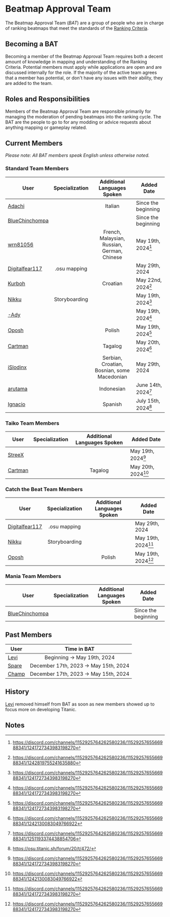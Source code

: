 # Beatmap Approval Team

The Beatmap Approval Team (_BAT_) are a group of people who are in charge of ranking beatmaps that meet the standards of the [Ranking Criteria](https://github.com/osuTitanic/wiki/blob/main/wiki/Ranking_Criteria/en.md). <!-- change link when official, just dont know how it'll be formatted -->
<!-- this feels very empty however after sitting on it for a few days I'm not sure what else to add -Nikku -->


## Becoming a BAT

Becoming a member of the Beatmap Approval Team requires both a decent amount of knowledge in mapping and understanding of the Ranking Criteria. Potential members must apply while applications are open and are discussed internally for the role. If the majority of the active team agrees that a member has potential, or don't have any issues with their ability, they are added to the team.


## Roles and Responsibilities

Members of the Beatmap Approval Team are responsible primarily for managing the moderation of pending beatmaps into the ranking cycle. The BAT are the people to go to for any modding or advice requests about anything mapping or gameplay related.


## Current Members

*Please note: All BAT members speak English unless otherwise noted.*


### Standard Team Members

User | Specialization | Additional Languages Spoken | Added Date 
---|:---:|:---:|---
[Adachi](https://osu.titanic.sh/u/39)           |               | Italian                                     | Since the beginning
[BlueChinchompa](https://osu.titanic.sh/u/40)   |               |                                             | Since the beginning
[wrn81056](https://osu.titanic.sh/u/645)        |               | French, Malaysian, Russian, German, Chinese | May 19th, 2024[^1] 
[Digitalfear117](https://osu.titanic.sh/u/809)  | .osu mapping  |                                             | May 29th, 2024
[Kurboh](https://osu.titanic.sh/u/810)          |               | Croatian                                    | May 22nd, 2024[^3]
[Nikku](https://osu.titanic.sh/u/811)           | Storyboarding |                                             | May 19th, 2024[^1]
[-Ady](https://osu.titanic.sh/u/821)            |               |                                             | May 19th, 2024[^1]
[Oposh](https://osu.titanic.sh/u/829)           |               | Polish                                      | May 19th, 2024[^1]
[Cartman](https://osu.titanic.sh/u/857)         |               | Tagalog                                     | May 20th, 2024[^2]
[iSlodinx](https://osu.titanic.sh/u/869)        |               | Serbian, Croatian, Bosnian, some Macedonian | May 29th, 2024
[arutama](https://osu.titanic.sh/u/905)         |               | Indonesian                                  | June 14th, 2024[^4] 
[Ignacio](https://osu.titanic.sh/u/943)         |               | Spanish                                     | July 15th, 2024[^5]


### Taiko Team Members

User | Specialization | Additional Languages Spoken | Added Date 
---|:---:|:---:|---
[StreeX](https://osu.titanic.sh/u/67)           |   |          | May 19th, 2024[^1]
[Cartman](https://osu.titanic.sh/u/857)         |   | Tagalog  | May 20th, 2024[^2]


### Catch the Beat Team Members  
User | Specialization | Additional Languages Spoken | Added Date 
---|:---:|:---:|---
[Digitalfear117](https://osu.titanic.sh/u/809)  | .osu mapping  |        | May 29th, 2024
[Nikku](https://osu.titanic.sh/u/811)           | Storyboarding |        | May 19th, 2024[^1]
[Oposh](https://osu.titanic.sh/u/829)           |               | Polish | May 19th, 2024[^1]


### Mania Team Members
User | Specialization | Additional Languages Spoken | Added Date 
---|:---:|:---:|---
[BlueChinchompa](https://osu.titanic.sh/u/40)  |   |   | Since the beginning 


## Past Members

User | Time in BAT
---|:---:
[Levi](https://osu.titanic.sh/u/2)   | Beginning -> May 19th, 2024
[Spare](https://osu.titanic.sh/u/92) | December 17th, 2023 -> May 15th, 2024
[Champ](https://osu.titanic.sh/u/96) | December 17th, 2023 -> May 15th, 2024
<!--should we include fluxie? -->


## History

[Levi](https://osu.titanic.sh/u/2) removed himself from BAT as soon as new members showed up to focus more on developing Titanic.


## Notes
[^1]: https://discord.com/channels/1152925764262580236/1152925765566988341/1241727343983198270
[^2]: https://discord.com/channels/1152925764262580236/1152925765566988341/1242130083049766922
[^3]: https://discord.com/channels/1152925764262580236/1152925765566988341/1242819755241635880
[^4]: https://discord.com/channels/1152925764262580236/1152925765566988341/1251193374438854706
[^5]: https://osu.titanic.sh/forum/20/t/472/

<!-- I used https://web.archive.org/web/20120614084710/http://osu.ppy.sh/wiki/Beatmap_Appreciation_Team as a base and has a fair amount more information, if it's too much information some of it can be removed but it's nice to know imo -Nikku-->
